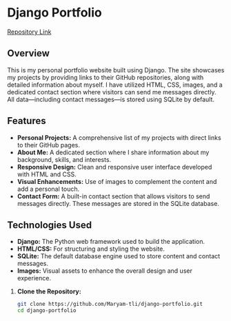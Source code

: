 # Django Portfolio

[Repository Link](https://github.com/Maryam-tli/django-portfolio.git)

## Overview

This is my personal portfolio website built using Django. The site showcases my projects by providing links to their GitHub repositories, along with detailed information about myself. I have utilized HTML, CSS, images, and a dedicated contact section where visitors can send me messages directly. All data—including contact messages—is stored using SQLite by default.

## Features

- **Personal Projects:** A comprehensive list of my projects with direct links to their GitHub pages.
- **About Me:** A dedicated section where I share information about my background, skills, and interests.
- **Responsive Design:** Clean and responsive user interface developed with HTML and CSS.
- **Visual Enhancements:** Use of images to complement the content and add a personal touch.
- **Contact Form:** A built-in contact section that allows visitors to send messages directly. These messages are stored in the SQLite database.

## Technologies Used

- **Django:** The Python web framework used to build the application.
- **HTML/CSS:** For structuring and styling the website.
- **SQLite:** The default database engine used to store content and contact messages.
- **Images:** Visual assets to enhance the overall design and user experience.

1. **Clone the Repository:**

   ```bash
   git clone https://github.com/Maryam-tli/django-portfolio.git
   cd django-portfolio
